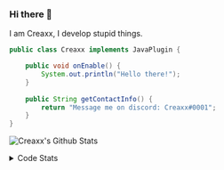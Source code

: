 ### Hi there 👋

I am Creaxx, I develop stupid things. 

```java
public class Creaxx implements JavaPlugin {

    public void onEnable() {
        System.out.println("Hello there!");
    }
    
    public String getContactInfo() {
        return "Message me on discord: Creaxx#0001";
    }
}
```

![Creaxx's Github Stats](https://github-readme-stats.vercel.app/api?username=CreaxxOG&show_icons=true&theme=dark&count_private=true)

<details>
  <summary>Code Stats</summary>

<!--START_SECTION:waka-->
![Code Time](http://img.shields.io/badge/Code%20Time-862%20hrs%2039%20mins-blue)

![Lines of code](https://img.shields.io/badge/From%20Hello%20World%20I%27ve%20Written-3%20Thousand%20lines%20of%20code-blue)

**🐱 My GitHub Data** 

> 🏆 482 Contributions in the Year 2022
 > 
> 📦 227.2 kB Used in GitHub's Storage 
 > 
> 🚫 Not Opted to Hire
 > 
> 📜 3 Public Repositories 
 > 
> 🔑 2 Private Repositories  
 > 
**I'm a Night 🦉** 

```text
🌞 Morning    8 commits      ░░░░░░░░░░░░░░░░░░░░░░░░░   2.65% 
🌆 Daytime    126 commits    ██████████░░░░░░░░░░░░░░░   41.72% 
🌃 Evening    147 commits    ████████████░░░░░░░░░░░░░   48.68% 
🌙 Night      21 commits     █░░░░░░░░░░░░░░░░░░░░░░░░   6.95%

```
📅 **I'm Most Productive on Tuesday** 

```text
Monday       52 commits     ████░░░░░░░░░░░░░░░░░░░░░   17.22% 
Tuesday      62 commits     █████░░░░░░░░░░░░░░░░░░░░   20.53% 
Wednesday    62 commits     █████░░░░░░░░░░░░░░░░░░░░   20.53% 
Thursday     33 commits     ██░░░░░░░░░░░░░░░░░░░░░░░   10.93% 
Friday       34 commits     ██░░░░░░░░░░░░░░░░░░░░░░░   11.26% 
Saturday     27 commits     ██░░░░░░░░░░░░░░░░░░░░░░░   8.94% 
Sunday       32 commits     ██░░░░░░░░░░░░░░░░░░░░░░░   10.6%

```


📊 **This Week I Spent My Time On** 

```text
💬 Programming Languages: 
Java                     24 hrs 24 mins      ████████████████████░░░░░   80.52% 
Kotlin                   3 hrs 40 mins       ███░░░░░░░░░░░░░░░░░░░░░░   12.1% 
XML                      1 hr 46 mins        █░░░░░░░░░░░░░░░░░░░░░░░░   5.85% 
YAML                     18 mins             ░░░░░░░░░░░░░░░░░░░░░░░░░   1.0% 
Gradle                   4 mins              ░░░░░░░░░░░░░░░░░░░░░░░░░   0.23%

🔥 Editors: 
IntelliJ                 30 hrs 19 mins      █████████████████████████   100.0%

```

**I Mostly Code in Java** 

```text
Java                     6 repos             ████████████████░░░░░░░░░   66.67% 
EJS                      1 repo              ██░░░░░░░░░░░░░░░░░░░░░░░   11.11% 
Kotlin                   1 repo              ██░░░░░░░░░░░░░░░░░░░░░░░   11.11% 
Python                   1 repo              ██░░░░░░░░░░░░░░░░░░░░░░░   11.11%

```



 Last Updated on 06/09/2022 18:31:26 UTC
<!--END_SECTION:waka-->
</details>
